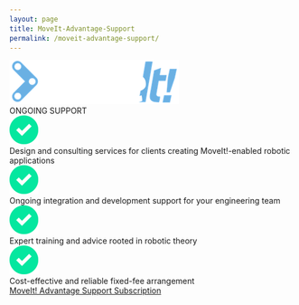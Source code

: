 ```yaml
--- 
layout: page
title: MoveIt-Advantage-Support 
permalink: /moveit-advantage-support/ 
---
```

<!DOCTYPE html>
<div class="sppHero">
    <div class="sppWrap">
        <div class="sppHeroTitle"> <img id="moveit-logo-black" src="../images/moveit-logo-black.png"> </div>
        <div class="sppHeroSubTitle">ONGOING SUPPORT</div>
        <div class="sppLine"></div>
        <div class="sppRow">
            <div class="sppCol1"><img class="sppArrow" src="../images/support-check.png"></div>
            <div class="sppCol2">
                <div class="sppText">Design and consulting services for clients creating MoveIt!-enabled robotic applications</div>
                <div class="margspp"></div>
            </div>
        </div>
        <div class="sppRow">
            <div class="sppCol1"><img class="sppArrow" src="../images/support-check.png"></div>
            <div class="sppCol2">
                <div class="sppText">Ongoing integration and development support for your engineering team</div>
                <div class="margspp"></div>
            </div>
        </div>
        <div class="sppRow">
            <div class="sppCol1"><img class="sppArrow" src="../images/support-check.png"></div>
            <div class="sppCol2">
                <div class="sppText">Expert training and advice rooted in robotic theory</div>
            </div>
        </div>
        <div class="sppRow">
            <div class="sppCol1"><img class="sppArrow" src="../images/support-check.png"></div>
            <div class="sppCol2">
                <div class="sppText">Cost-effective and reliable fixed-fee arrangement</div>
            </div>
        </div>
    </div>
</div>
<div class="sppEngage">
    <div class="sppEngageWrap">
        <div id="mc3t75agp7ksfb"><a href="https://app.moonclerk.com/pay/3t75agp7ksfb">MoveIt! Advantage Support Subscription</a></div>
        <script type="text/javascript">
            var mc3t75agp7ksfb;
            (function(d, t) {
                var s = d.createElement(t),
                    opts = {
                        "checkoutToken": "3t75agp7ksfb",
                        "width": "100%"
                    };
                s.src = 'https://d2l7e0y6ygya2s.cloudfront.net/assets/embed.js';
                s.onload = s.onreadystatechange = function() {
                    var rs = this.readyState;
                    if (rs)
                        if (rs != 'complete')
                            if (rs != 'loaded') return;
                    try {
                        mc3t75agp7ksfb = new MoonclerkEmbed(opts);
                        mc3t75agp7ksfb.display();
                    } catch (e) {}
                };
                var scr = d.getElementsByTagName(t)[0];
                scr.parentNode.insertBefore(s, scr);
            })(document, 'script');
        </script>
    </div>
</div>